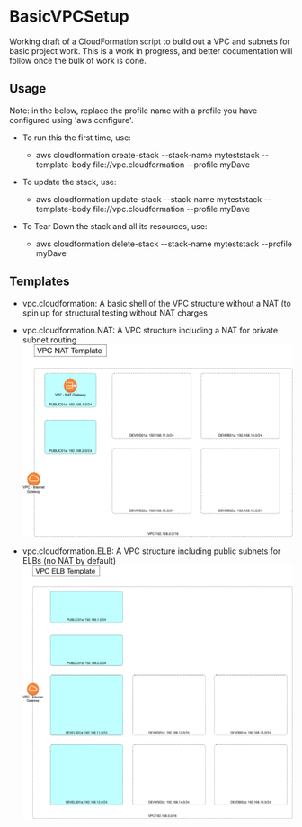 # BasicVPCSetup
Working draft of a CloudFormation script to build out a VPC and subnets for basic project work. This is a work in progress, and better documentation will follow once the bulk of work is done.

## Usage
Note: in the below, replace the profile name with a profile you have configured using 'aws configure'.

* To run this the first time, use:
    * aws cloudformation create-stack --stack-name myteststack --template-body file://vpc.cloudformation --profile myDave

* To update the stack, use:
    * aws cloudformation update-stack --stack-name myteststack --template-body file://vpc.cloudformation --profile myDave

* To Tear Down the stack and all its resources, use:
    * aws cloudformation delete-stack --stack-name myteststack --profile myDave

## Templates

* vpc.cloudformation: A basic shell of the VPC structure without a NAT (to spin up for structural testing without NAT charges

* vpc.cloudformation.NAT: A VPC structure including a NAT for private subnet routing
![NAT](/diagrams/VPC_NAT_template.png)

* vpc.cloudformation.ELB: A VPC structure including public subnets for ELBs (no NAT by default)
![NAT](/diagrams/VPC_ELB_template.png)







